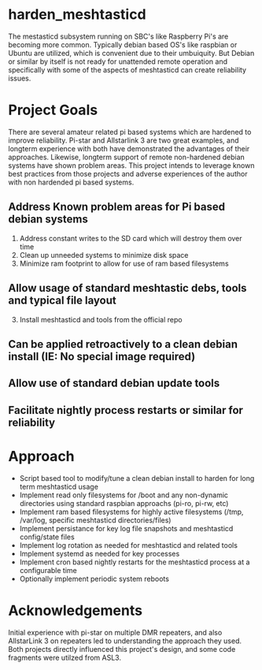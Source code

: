 # harden_meshtasticd

The mestasticd subsystem running on SBC's like Raspberry Pi's are becoming more common. Typically debian based OS's like raspbian or Ubuntu are utilized, which is convenient due to their umbuiquity. But Debian or similar by itself is not ready for unattended remote operation and specifically with some of the aspects of meshtasticd can create reliability issues. 

# Project Goals
There are several amateur related pi based systems which are hardened to improve reliability. Pi-star and Allstarlink 3 are two great examples, and longterm experience with both have demonstrated the advantages of their approaches. Likewise, longterm support of remote non-hardened debian systems have shown problem areas. This project intends to leverage known best practices from those projects and adverse experiences of the author with non hardended pi based systems.

## Address Known problem areas for Pi based debian systems
1. Address constant writes to the SD card which will destroy them over time
2. Clean up unneeded systems to minimize disk space
3. Minimize ram footprint to allow for use of ram based filesystems

## Allow usage of standard meshtastic debs, tools and typical file layout
3. Install meshtasticd and tools from the official repo
   
## Can be applied retroactively to a clean debian install (IE: No special image required)

## Allow use of standard debian update tools

## Facilitate nightly process restarts or similar for reliability

# Approach

* Script based tool to modify/tune a clean debian install to harden for long term meshtasticd usage
* Implement read only filesystems for /boot and any non-dynamic directories using standard raspbian approachs (pi-ro, pi-rw, etc)
* Implement ram based filesystems for highly active filesystems (/tmp, /var/log, specific meshtasticd directories/files)
* Implement persistance for key log file snapshots and meshtasticd config/state files
* Implement log rotation as needed for meshtasticd and related tools
* Implement systemd as needed for key processes
* Implement cron based nightly restarts for the meshtasticd process at a configurable time
* Optionally implement periodic system reboots

# Acknowledgements
Initial experience with pi-star on multiple DMR repeaters, and also AllstarLink 3 on repeaters led to understanding the approach they used. Both projects directly influenced this project's design, and some code fragments were utilzed from ASL3. 
